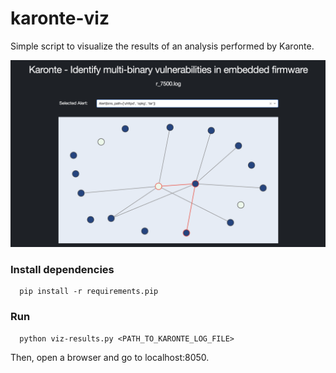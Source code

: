 # karonte-viz

Simple script to visualize the results of an analysis performed by Karonte.

![Screenshot](images/screenshot.png)


### Install dependencies
```
  pip install -r requirements.pip
```

### Run
```
  python viz-results.py <PATH_TO_KARONTE_LOG_FILE>
```
Then, open a browser and go to localhost:8050.

